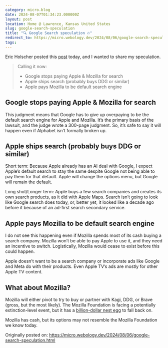 ```yaml
---
category: micro.blog
date: 2024-08-07T01:34:23.000000Z
layout: post
location: Home @ Lawrence, Kansas United States
slug: google-search-speculation
title: "🔍 Google Search speculation 🔥"
redirect_to: https://micro.webology.dev/2024/08/06/google-search-speculation.html
tags:
---
```


Eric Holscher posted this [post](https://mastodon.social/@ericholscher@fosstodon.org/112917186548638471) today, and I wanted to share my speculation.

> Calling it now:
>
> - Google stops paying Apple &amp; Mozilla for search
> - Apple ships search (probably buys DDG or similar)
> - Apple pays Mozilla to be default search engine

Google stops paying Apple &amp; Mozilla for search
--------------------------------------------------

This judgment means that Google has to give up overpaying to be the default search engine for Apple and Mozilla. It’s the primary basis of the lawsuit, and the judge wrote a 300-page judgment. So, it’s safe to say it will happen even if Alphabet isn’t formally broken up.

Apple ships search (probably buys DDG or similar)
-------------------------------------------------

Short term: Because Apple already has an AI deal with Google, I expect Apple’s default search to stay the same despite Google not being able to pay them for that default. Apple will change the options menu, but Google will remain the default.

Long shot/Longer term: Apple buys a few search companies and creates its own search products, as it did with Apple Maps. Search isn’t going to look like Google search does today, or, better yet, it looked like a decade ago before it because of an ad-first search secondary service.

Apple pays Mozilla to be default search engine
----------------------------------------------

I do not see this happening even if Mozilla spends most of its cash buying a search company. Mozilla won’t be able to pay Apple to use it, and they need an incentive to switch. Logistically, Mozilla would cease to exist before this could happen.

Apple doesn’t want to be a search company or incorporate ads like Google and Meta do with their products. Even Apple TV’s ads are mostly for other Apple TV content.

What about Mozilla?
-------------------

Mozilla will either pivot to try to buy or partner with Kagi, DDG, or Brave (gross, but the most likely). The Mozilla Foundation is facing a potentially extinction-level event, but it has a [billion-dollar nest egg](https://www.bloomberg.com/news/newsletters/2023-05-05/why-google-keeps-paying-mozilla-s-firefox-even-as-chrome-dominates) to fall back on.

Mozilla has cash, but its options may not resemble the Mozilla Foundation we know today.

Originally posted on: https://micro.webology.dev/2024/08/06/google-search-speculation.html
